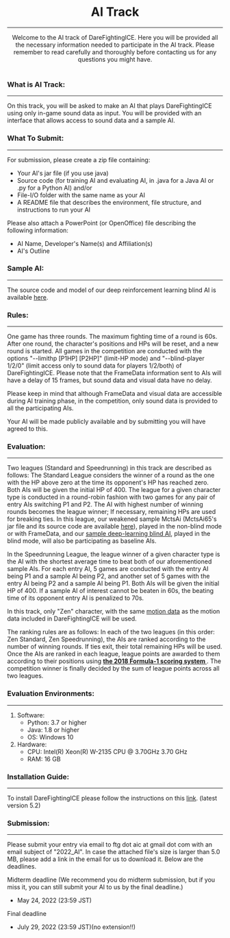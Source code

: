 # <div align="center"> AI Track </div>
----
<div align = "center"> Welcome to the AI track of DareFightingICE. Here you will be provided all the necessary information needed to participate in the AI track. Please remember to read carefully and thoroughly before contacting us for any questions you might have. </div>

<br>


### What is AI Track:
----
On this track, you will be asked to make an AI that plays DareFightingICE using only in-game sound data as input. You will be provided with an interface that allows access to sound data and a sample AI.


### What To Submit:
---
For submission, please create a zip file containing:

- Your AI's jar file (if you use java)
- Source code (for training AI and evaluating AI, in .java for a Java AI or .py for a Python AI) and/or
- File-I/O folder with the same name as your AI
- A README file that describes the environment, file structure, and instructions to run your AI

Please also attach a PowerPoint (or OpenOffice) file describing the following information:

- AI Name, Developer's Name(s) and Affiliation(s)
- AI's Outline 


### Sample AI:
---
The source code and model of our deep reinforcement learning blind AI is available [here](https://github.com/Staciiaz/FightingICE_PythonAI/tree/master/SampleAI/BlindAI).

### Rules:
---
One game has three rounds. The maximum fighting time of a round is 60s. After one round, the character's positions and HPs will be reset, and a new round is started. All games in the competition are conducted with the options "--limithp [P1HP] [P2HP]" (limit-HP mode) and "--blind-player 1/2/0" (limit access only to sound data for players 1/2/both) of DareFightingICE. Please note that the FrameData information sent to AIs will have a delay of 15 frames, but sound data and visual data have no delay.

Please keep in mind that although FrameData and visual data are accessible during AI training phase, in the competition, only sound data is provided to all the participating AIs.

Your AI will be made publicly available and by submitting you will have agreed to this.

### Evaluation:
---
Two leagues (Standard and Speedrunning) in this track are described as follows:
The Standard League considers the winner of a round as the one with the HP above zero at the time its opponent's HP has reached zero. Both AIs will be given the initial HP of 400. The league for a given character type is conducted in a round-robin fashion with two games for any pair of entry AIs switching P1 and P2. The AI with highest number of winning rounds becomes the league winner; If necessary, remaining HPs are used for breaking ties. In this league, our weakened sample MctsAi (MctsAi65's jar file and its source code are available [here](../SampleAI/MctsAi65)), played in the non-blind mode or with FrameData, and our [sample deep-learning blind AI](../SampleAI/BlindAI), played in the blind mode, will also be participating as baseline AIs.

In the Speedrunning League, the league winner of a given character type is the AI with the shortest average time to beat both of our aforementioned sample AIs. For each entry AI, 5 games are conducted with the entry AI being P1 and a sample AI being P2, and another set of 5 games with the entry AI being P2 and a sample AI being P1. Both AIs will be given the initial HP of 400. If a sample AI of interest cannot be beaten in 60s, the beating time of its opponent entry AI is penalized to 70s. <br>

In this track, only "Zen" character, with the same [motion data](https://www.ice.ci.ritsumei.ac.jp/~ftgaic/Downloadfiles/Motion/ZEN/Motion.csv) as the motion data included in DareFightingICE will be used.

The ranking rules are as follows:
In each of the two leagues (in this order: Zen Standard, Zen Speedrunning), the AIs are ranked according to the number of winning rounds. If ties exit, their total remaining HPs will be used. Once the AIs are ranked in each league, league points are awarded to them according to their positions using **[the 2018 Formula-1 scoring system ](https://en.wikipedia.org/wiki/2018_Formula_One_World_Championship#Scoring_system)**. The competition winner is finally decided by the sum of league points across all two leagues.


### Evaluation Environments: 
---
1. Software:
   - Python: 3.7 or higher
   - Java: 1.8 or higher
   - OS: Windows 10
2. Hardware:
   - CPU: Intel(R) Xeon(R) W-2135 CPU @ 3.70GHz   3.70 GHz
   - RAM: 16 GB


### Installation Guide:
---
To install DareFightingICE please follow the instructions on this [link](https://www.ice.ci.ritsumei.ac.jp/~ftgaic/index-2.html). (latest version 5.2)


### Submission:
---

Please submit your entry via email to ftg dot aic at gmail dot com with an email subject of "2022_AI". In case the attached file's size is larger than 5.0 MB, please add a link in the email for us to download it. Below are the deadlines.

Midterm deadline (We recommend you do midterm submission, but if you miss it, you can still submit your AI to us by the final deadline.)
- May 24, 2022 (23:59 JST)

Final deadline
- July 29, 2022 (23:59 JST)(no extension!!)
